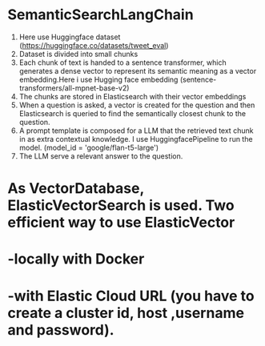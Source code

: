 # SemanticSearchLangChain
1. Here use Huggingface dataset (https://huggingface.co/datasets/tweet_eval)
2. Dataset is divided into small chunks
3. Each chunk of text is handed to a sentence transformer, which generates a dense vector to represent its semantic meaning as a vector embedding.Here i use Hugging face embedding (sentence-transformers/all-mpnet-base-v2)
4. The chunks are stored in Elasticsearch with their vector embeddings
5. When a question is asked, a vector is created for the question and then Elasticsearch is queried to find the  semantically closest chunk to the question.
6. A prompt template is composed for a LLM that  the retrieved text chunk in as extra contextual knowledge. I use HuggingfacePipeline to run the model. (model_id = 'google/flan-t5-large')
7. The LLM serve a relevant answer to the question.
# As VectorDatabase, ElasticVectorSearch is used. Two efficient way to use ElasticVector 
# -locally with Docker
# -with Elastic Cloud URL (you have to create a cluster id, host ,username and password).
